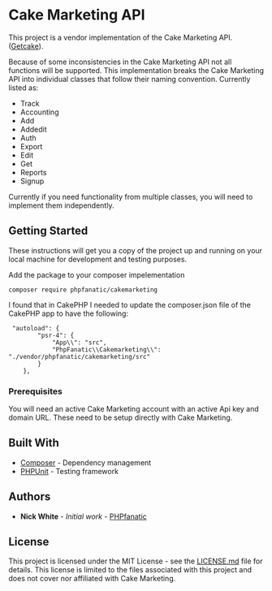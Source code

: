 # Cake Marketing API

This project is a vendor implementation of the Cake Marketing API. ([Getcake](http://getcake.com/)).

Because of some inconsistencies in the Cake Marketing API not all functions will be supported.  This implementation breaks the Cake Marketing
API into individual classes that follow their naming convention.  Currently listed as:

* Track
* Accounting
* Add
* Addedit
* Auth
* Export
* Edit
* Get
* Reports
* Signup

Currently if you need functionality from multiple classes, you will need to implement them independently.

## Getting Started

These instructions will get you a copy of the project up and running on your local machine for development and testing purposes.  

Add the package to your composer impelementation
```
composer require phpfanatic/cakemarketing

```

I found that in CakePHP I needed to update the composer.json file of the CakePHP app to have the following:
```
 "autoload": {
        "psr-4": {
            "App\\": "src",
            "PhpFanatic\\Cakemarketing\\": "./vendor/phpfanatic/cakemarketing/src"
        }
    },

```


### Prerequisites

You will need an active Cake Marketing account with an active Api key and domain URL.  These need to be setup directly with Cake Marketing.

## Built With

* [Composer](https://getcomposer.org/) - Dependency management
* [PHPUnit](https://phpunit.de/) - Testing framework

## Authors

* **Nick White** - *Initial work* - [PHPfanatic](https://github.com/PHPfanatic)

## License

This project is licensed under the MIT License - see the [LICENSE.md](LICENSE.md) file for details.
This license is limited to the files associated with this project and does not cover nor affiliated with
Cake Marketing.
